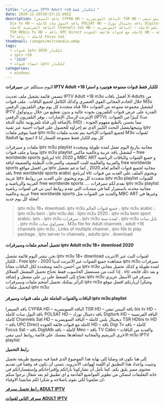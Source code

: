 ```yaml
---
title: "سيرفرات IPTV Adult +18 للكبار فقط "
date: 2020-11-20T20:57:13.095Z
description: باقه السيفرا CYFRA HD – الباقة السويسريه TSR HD – باقة البيس تيفي
  bis tv HD – باقة البول سات كاملة POLSAT HD – باقه دجيتال تورك Digiturk HD –
  الباقة الفرنسية كاملة Channels Sat HD – ديجيتال بلس كاملة – الباقة السويسريه
  TSR HDbis tv HD – باقة UPC Direct كامله مع قنوات فائقة الجوده HD – باقة Digi
  Tv كاملة – باقة Focus Sat
thumbnail: /images/multimedia.webp
tags:
  - قنوات iptv للكبار 2020
  - iptv +18
  - "2020"
  - اسماء قنوات iptv للكبار
categories:
  - windows
---
```

<!--StartFragment-->

اليوم سنتكلم عن **سيرفرات IPTV Adult +18 للكبار فقط قنوات ممنوعة هوتبيرد و استرا**

تتضمن قائمة تشغيل ملف تحديث IPTV Adult +18 m3u أفضل باقات X-Adults من خلال الخادم المجاني القوي الحصري وكذلك الكامل لجميع الباقات . ملف قنوات M3u لتشغيل مجموعة متنوعة من القنوات +18 قناة متجددة كل يوم يوفر التلفزيون الرقمي IPTV القدرة على عرض قنوات التلفزيون بجوده عالية و بدون تقطيع من خلال بروتوكول الإنترنت لإرسال الإشارات ، يوفر التلفزيون الرقمي (IPTV) عددًا كبيرًا من القنوات. بالإضافة إلى قناة تلفزيونية عالية الدقة (HD) ، مما يحسن بالطبع مفهوم الجودة ويتيحهابفضل البحث الكبير الذي تم إجراؤه للحصول على قنوات أجنبية عبر تقنية iptv قمنا بتوفير ملفات iptv m3u لجميع القنوات الإباحية يتم تجديد ملفات M3u لقنوات Xadult كل يوم للكبار فقط ممنوعة للصغار انا لا انصح بها

ملفات و سيرفرات iptv m3u playlist مجانية بتاريخ اليوم تعمل لمدة طويلة ومتجددة يوميا و ملف قنوات iptv m3u playlist لتشغيل باقة عربية وعالمية ماكس – free worldwide sports لبرنامج vlc 2020 و MBC ART و جميع القنوات والباقات الرياضية والعربية والعالمية للنت الضعيف والسرعات البطيئة والضعيفة لباقة free worldwide sports من افضل مواقع iptv مجانية لجميع قنوات العالم لعام 2020 , كما تدعم تشغيل باقة free worldwide sports arabic لبرنامج vlc ويحتوي الملف علي العديد من قنوات عربية iptv متجددة كل يوم ويحتوي علي العديد من روابط iptv m3u playlist للقنوات العربية والرياضية و free worldwide sports …. نقدم لكم سيرفرات iptv m3u playlist مجانية محدثه باستمرار كما في منتديات التي تقدم روابط ايبي تي في لقنوات رياضية عربية وعالمية free worldwide sports والعديد من القنوات مثل MBC ART وغيرها في مجلة كل يوم جديد!





> iptv m3u 18+ download، iptv m3u جميع قنوات العالم ، iptv m3u arabic ، iptv m3u bein ، iptv m3u dai ، liptv m3u 2020 ، iptv m3u bein sport arabic، iptv ، iptv m3u سرفرات ، iptv m3u لمدة سنة ، iptv m3u نايل سات ، iptv m3u مصراوي سات , M3u file for Adult channels , adult +18 channels iptv m3u , Links of multiple channel , iptv file to play package , Iptv server tv channels , adults iptv . download



#### تحميل أضخم ملفات وسيرفرات iptv Adult m3u 18+ download 2020



نحن ننشر اليوم قائمة تشغيل iptv m3u 18+ download لقنوات البث عبر الانترنت للكبار ، Free Iptv ، 2020 مشاهدة جميع القنوات عبر الانترنت لدينا iptv m3u سيرفرات من أحسن دائمة ومتجددة لكل الباقات مجانا iptv m3u لمدة طويلة و كذلك تحميل مجاني . إذا كنت من مستعمل الحاسوب فقط تحتاج تحميل المشغل العملاق vlc و بعد ذلك فاتحه تحتاج إلى الضغط على زر على مشغل و إضافة iptv m3u سيرفر في الأسفل عزيزي الزائر يمكنك تحميل أضخم ملفات وسيرفرات iptv m3u وشكرا لزيارتكم افضل موقع لتحميل ملفات iptv m3u



#### الباقات والقنوات العاملة علي ملف قنوات وسيرفر iptv m3u playlist



باقه السيفرا CYFRA HD – الباقة السويسريه TSR HD – باقة البيس تيفي bis tv HD – باقة البول سات كاملة POLSAT HD – باقه دجيتال تورك Digiturk HD – الباقة الفرنسية كاملة Channels Sat HD – ديجيتال بلس كاملة – الباقة السويسريه TSR HDbis tv HD – باقة UPC Direct كامله مع قنوات فائقة الجوده HD – باقة Digi Tv كاملة – باقة Focus Sat – باقة DigitAlb كاملة – باقة Meo – باقة TV Cabo – والعديد من الباقات الاخري البريميم والمجانية لتشاهدها بنفسك علي قائمة روابط ايبي تيفي m3u IPTV playlist



**رابط التحميل**

إلى هنا نكون قد وصلنا إلى نهاية هذا الموضوع الذي قمنا فيه بتوضيح طريقة تحميل وتثبيت وإعداد هذا التطبيق او اللعبة لهواتف الأندرويد، نتمنى أن نكون قد وفقنا في تقديم محتوى مميز يليق بكم، كما نأمل أن تشاركونا بأرائكم وإقتراحاتكم وإستفساراتكم في خانة التعليقات لنتمكن من تطوير المواضيع القادمة و اي تطبيق لم يعد شغال نرجوا منكم ان تعلمونا لكي نقوم باصلاحه و شكرا لكم متابعينا الاوفياء،



**[رابط تحميل سيرفر ADULT IPTV](https://www.al-tatbiqat.com/p/redirect.html?&url=http://exe.io/Y3vjuZ)**





**[سيرفر الثاني لقنوات ADULT IPTV](https://www.al-tatbiqat.com/p/redirect.html?&url=http://exe.io/cuLV)**

<!--EndFragment-->